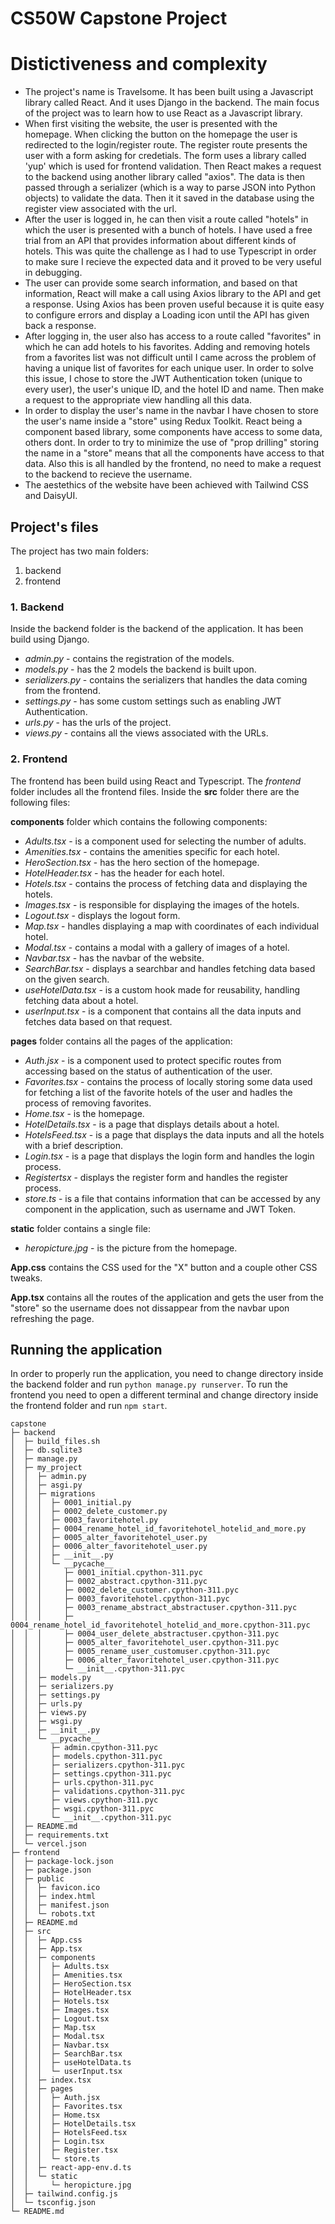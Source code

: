 # CS50W Capstone Project

# Distictiveness and complexity

- The project's name is Travelsome. It has been built using a Javascript library called React. And it uses Django in the backend. The main focus of the project was to learn how to use React as a Javascript library.
- When first visiting the website, the user is presented with the homepage. When clicking the button on the homepage the user is redirected to the login/register route. The register route presents the user with a form asking for credetials. The form uses a library called 'yup' which is used for frontend validation. Then React makes a request to the backend using another library called "axios". The data is then passed through a serializer (which is a way to parse JSON into Python objects) to validate the data. Then it it saved in the database using the register view associated with the url.
- After the user is logged in, he can then visit a route called "hotels" in which the user is presented with a bunch of hotels. I have used a free trial from an API that provides information about different kinds of hotels. This was quite the challenge as I had to use Typescript in order to make sure I recieve the expected data and it proved to be very useful in debugging.
- The user can provide some search information, and based on that information, React will make a call using Axios library to the API and get a response. Using Axios has been proven useful because it is quite easy to configure errors and display a Loading icon until the API has given back a response.
- After logging in, the user also has access to a route called "favorites" in which he can add hotels to his favorites. Adding and removing hotels from a favorites list was not difficult until I came across the problem of having a unique list of favorites for each unique user. In order to solve this issue, I chose to store the JWT Authentication token (unique to every user), the user's unique ID, and the hotel ID and name. Then make a request to the appropriate view handling all this data.
- In order to display the user's name in the navbar I have chosen to store the user's name inside a "store" using Redux Toolkit. React being a component based library, some components have access to some data, others dont. In order to try to minimize the use of "prop drilling" storing the name in a "store" means that all the components have access to that data. Also this is all handled by the frontend, no need to make a request to the backend to recieve the username.
- The aestethics of the website have been achieved with Tailwind CSS and DaisyUI.

## Project's files

The project has two main folders:

1. backend
2. frontend

### 1. Backend

Inside the backend folder is the backend of the application. It has been build using Django.

- _admin.py_ - contains the registration of the models.
- _models.py_ - has the 2 models the backend is built upon.
- _serializers.py_ - contains the serializers that handles the data coming from the frontend.
- _settings.py_ - has some custom settings such as enabling JWT Authentication.
- _urls.py_ - has the urls of the project.
- _views.py_ - contains all the views associated with the URLs.

### 2. Frontend

The frontend has been build using React and Typescript. The _frontend_ folder includes all the frontend files. Inside the **src** folder there are the following files:

**components** folder which contains the following components:

- _Adults.tsx_ - is a component used for selecting the number of adults.
- _Amenities.tsx_ - contains the amenities specific for each hotel.
- _HeroSection.tsx_ - has the hero section of the homepage.
- _HotelHeader.tsx_ - has the header for each hotel.
- _Hotels.tsx_ - contains the process of fetching data and displaying the hotels.
- _Images.tsx_ - is responsible for displaying the images of the hotels.
- _Logout.tsx_ - displays the logout form.
- _Map.tsx_ - handles displaying a map with coordinates of each individual hotel.
- _Modal.tsx_ - contains a modal with a gallery of images of a hotel.
- _Navbar.tsx_ - has the navbar of the website.
- _SearchBar.tsx_ - displays a searchbar and handles fetching data based on the given search.
- _useHotelData.tsx_ - is a custom hook made for reusability, handling fetching data about a hotel.
- _userInput.tsx_ - is a component that contains all the data inputs and fetches data based on that request.

**pages** folder contains all the pages of the application:

- _Auth.jsx_ - is a component used to protect specific routes from accessing based on the status of authentication of the user.
- _Favorites.tsx_ - contains the process of locally storing some data used for fetching a list of the favorite hotels of the user and hadles the process of removing favorites.
- _Home.tsx_ - is the homepage.
- _HotelDetails.tsx_ - is a page that displays details about a hotel.
- _HotelsFeed.tsx_ - is a page that displays the data inputs and all the hotels with a brief description.
- _Login.tsx_ - is a page that displays the login form and handles the login process.
- _Registertsx_ - displays the register form and handles the register process.
- _store.ts_ - is a file that contains information that can be accessed by any component in the application, such as username and JWT Token.

**static** folder contains a single file:

- _heropicture.jpg_ - is the picture from the homepage.

**App.css** contains the CSS used for the "X" button and a couple other CSS tweaks.

**App.tsx** contains all the routes of the application and gets the user from the "store" so the username does not dissappear from the navbar upon refreshing the page.

## Running the application

In order to properly run the application, you need to change directory inside the backend folder and run `python manage.py runserver`. To run the frontend you need to open a different terminal and change directory inside the frontend folder and run `npm start`.

```
capstone
├─ backend
│  ├─ build_files.sh
│  ├─ db.sqlite3
│  ├─ manage.py
│  ├─ my_project
│  │  ├─ admin.py
│  │  ├─ asgi.py
│  │  ├─ migrations
│  │  │  ├─ 0001_initial.py
│  │  │  ├─ 0002_delete_customer.py
│  │  │  ├─ 0003_favoritehotel.py
│  │  │  ├─ 0004_rename_hotel_id_favoritehotel_hotelid_and_more.py
│  │  │  ├─ 0005_alter_favoritehotel_user.py
│  │  │  ├─ 0006_alter_favoritehotel_user.py
│  │  │  ├─ __init__.py
│  │  │  └─ __pycache__
│  │  │     ├─ 0001_initial.cpython-311.pyc
│  │  │     ├─ 0002_abstract.cpython-311.pyc
│  │  │     ├─ 0002_delete_customer.cpython-311.pyc
│  │  │     ├─ 0003_favoritehotel.cpython-311.pyc
│  │  │     ├─ 0003_rename_abstract_abstractuser.cpython-311.pyc
│  │  │     ├─ 0004_rename_hotel_id_favoritehotel_hotelid_and_more.cpython-311.pyc
│  │  │     ├─ 0004_user_delete_abstractuser.cpython-311.pyc
│  │  │     ├─ 0005_alter_favoritehotel_user.cpython-311.pyc
│  │  │     ├─ 0005_rename_user_customuser.cpython-311.pyc
│  │  │     ├─ 0006_alter_favoritehotel_user.cpython-311.pyc
│  │  │     └─ __init__.cpython-311.pyc
│  │  ├─ models.py
│  │  ├─ serializers.py
│  │  ├─ settings.py
│  │  ├─ urls.py
│  │  ├─ views.py
│  │  ├─ wsgi.py
│  │  ├─ __init__.py
│  │  └─ __pycache__
│  │     ├─ admin.cpython-311.pyc
│  │     ├─ models.cpython-311.pyc
│  │     ├─ serializers.cpython-311.pyc
│  │     ├─ settings.cpython-311.pyc
│  │     ├─ urls.cpython-311.pyc
│  │     ├─ validations.cpython-311.pyc
│  │     ├─ views.cpython-311.pyc
│  │     ├─ wsgi.cpython-311.pyc
│  │     └─ __init__.cpython-311.pyc
│  ├─ README.md
│  ├─ requirements.txt
│  └─ vercel.json
├─ frontend
│  ├─ package-lock.json
│  ├─ package.json
│  ├─ public
│  │  ├─ favicon.ico
│  │  ├─ index.html
│  │  ├─ manifest.json
│  │  └─ robots.txt
│  ├─ README.md
│  ├─ src
│  │  ├─ App.css
│  │  ├─ App.tsx
│  │  ├─ components
│  │  │  ├─ Adults.tsx
│  │  │  ├─ Amenities.tsx
│  │  │  ├─ HeroSection.tsx
│  │  │  ├─ HotelHeader.tsx
│  │  │  ├─ Hotels.tsx
│  │  │  ├─ Images.tsx
│  │  │  ├─ Logout.tsx
│  │  │  ├─ Map.tsx
│  │  │  ├─ Modal.tsx
│  │  │  ├─ Navbar.tsx
│  │  │  ├─ SearchBar.tsx
│  │  │  ├─ useHotelData.ts
│  │  │  └─ userInput.tsx
│  │  ├─ index.tsx
│  │  ├─ pages
│  │  │  ├─ Auth.jsx
│  │  │  ├─ Favorites.tsx
│  │  │  ├─ Home.tsx
│  │  │  ├─ HotelDetails.tsx
│  │  │  ├─ HotelsFeed.tsx
│  │  │  ├─ Login.tsx
│  │  │  ├─ Register.tsx
│  │  │  └─ store.ts
│  │  ├─ react-app-env.d.ts
│  │  └─ static
│  │     └─ heropicture.jpg
│  ├─ tailwind.config.js
│  └─ tsconfig.json
└─ README.md

```